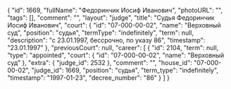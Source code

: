 {
    "id": 1669,
    "fullName": "Федоринчик Иосиф Иванович",
    "photoURL": "",
    "tags": [],
    "comment": "",
    "layout": "judge",
    "title": "Судья Федоринчик Иосиф Иванович",
    "court": {
        "id": "07-000-00-02",
        "name": "Верховный суд",
        "position": "судья",
        "termType": "indefinitely",
        "term": null,
        "description": "c 23.01.1997, бессрочно, по указу 86",
        "timestamp": "23.01.1997"
    },
    "previousCourt": null,
    "career": [
        {
            "id": 2104,
            "term": null,
            "type": "appointed",
            "court": {
                "id": "07-000-00-02",
                "name": "Верховный суд"
            },
            "extra": {
                "judge_id": 2532
            },
            "comment": "",
            "house_id": "07-000-00-02",
            "judge_id": 1669,
            "position": "судья",
            "term_type": "indefinitely",
            "timestamp": "1997-01-23",
            "decree_number": "86"
        }
    ]
}